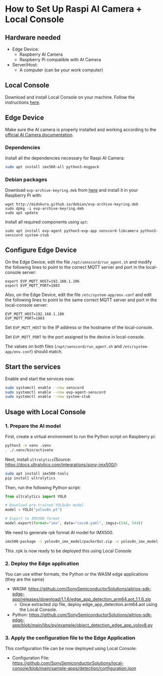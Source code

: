 # How to Set Up Raspi AI Camera + Local Console

## Hardware needed

- Edge Device:
  - Raspberry AI Camera
  - Raspberry Pi compatible with AI Camera
- Server/Host:
  - A computer (can be your work computer)

## Local Console

Download and install Local Console on your machine. Follow the instructions [here](https://github.com/SonySemiconductorSolutions/local-console).

## Edge Device

 Make sure the AI camera is properly installed and working according to the [official AI Camera documentation](https://www.raspberrypi.com/documentation/accessories/ai-camera.html).

### Dependencies

Install all the dependencies necessary for Raspi AI Camera:

```sh
sudo apt install imx500-all python3-msgpack
```

### Debian packages

Download `evp-archive-keyring.deb` from [here](http://midokura.github.io/debian/evp-archive-keyring.deb) and install it in your Raspberry Pi with:

```
wget http://midokura.github.io/debian/evp-archive-keyring.deb
sudo dpkg -i evp-archive-keyring.deb
sudo apt update
```

Install all required components using `apt`:

```
sudo apt install evp-agent python3-evp-app senscord-libcamera python3-senscord system-stub
```

## Configure Edge Device

On the Edge Device, edit the file `/opt/senscord/run_agent.sh` and modify the following lines to point to the correct MQTT server and port in the local-console server:

```
export EVP_MQTT_HOST=192.168.1.106
export EVP_MQTT_PORT=1883
```

Also, on the Edge Device, edit the file `/etc/system-app/env.conf` and edit the following lines to point to the same correct MQTT server and port in the local-console server:

```
EVP_MQTT_HOST=192.168.1.106
EVP_MQTT_PORT=1883
```

Set `EVP_MQTT_HOST` to the IP address or the hostname of the local-console.

Set `EVP_MQTT_PORT` to the port assigned to the device in local-console.

The values on both files (`/opt/senscord/run_agent.sh` and `/etc/system-app/env.conf`) should match.

## Start the services

Enable and start the services now:

```sh
sudo systemctl enable --now senscord
sudo systemctl enable --now evp-agent-senscord
sudo systemctl enable --now system-stub
```

## Usage with Local Console

### 1. Prepare the AI model

First, create a virtual environment to run the Python script on Raspberry pi:
```bash
python3 -m venv .venv
. ./.venv/bin/activate
```
Next, install `ultralytics`(Source: https://docs.ultralytics.com/integrations/sony-imx500/):

```bash
sudo apt install imx500-tools
pip install ultralytics
```

Then, run the following Python script:

```python:export_yolov8n.py
from ultralytics import YOLO

# Download pre-trained YOLOv8n model
model = YOLO("yolov8n.pt")

# Export to IMX500 format
model.export(format="imx", data="coco8.yaml", imgsz=(544, 544))
```

We need to generate rpk format AI model for IMX500.
```bash
imx500-package -i yolov8n_imx_model/packerOut.zip -o yolov8n_imx_model
```
  This .rpk is now ready to be deployed this using Local Console


### 2. Deploy the Edge application
    
You can use either formats, the Python or the WASM edge applications (they are the same)
  - WASM: https://github.com/SonySemiconductorSolutions/aitrios-sdk-edge-app/releases/download/1.1.6/edge_app_detection_arm64.aot_1.1.6.zip
    - Once extracted zip file, deploy edge_app_detection.arm64.aot using the Local Console.
  - Python: https://github.com/SonySemiconductorSolutions/aitrios-sdk-edge-app/blob/main/libs/py/example/object_detection_edge_app_yolov8.py

### 3. Apply the configuration file to the Edge Application

  This configuration file can be now deployed using Local Console:
- Configuration File: https://github.com/SonySemiconductorSolutions/local-console/blob/main/sample-apps/detection/configuration.json
